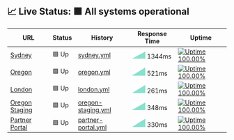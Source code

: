 ## 📈 Live Status: <!--live status--> **🟩 All systems operational**

<!--start: status pages-->
<!-- This summary is generated by Upptime (https://github.com/upptime/upptime) -->
<!-- Do not edit this manually, your changes will be overwritten -->

| URL                                                             | Status | History                                                                                            | Response Time                                                                       | Uptime                                                                                                                                                                                                                   |
| --------------------------------------------------------------- | ------ | -------------------------------------------------------------------------------------------------- | ----------------------------------------------------------------------------------- | ------------------------------------------------------------------------------------------------------------------------------------------------------------------------------------------------------------------------ |
| [Sydney](https://prod01.sydney.platformos.com/_status)          | 🟩 Up  | [sydney.yml](https://github.com/mdyd-dev/uptime/commits/master/history/sydney.yml)                 | <img alt="Response time graph" src="./graphs/sydney.png" height="20"> 1344ms        | [![Uptime 100.00%](https://img.shields.io/endpoint?url=https%3A%2F%2Fraw.githubusercontent.com%2Fmdyd-dev%2Fuptime%2Fmaster%2Fapi%2Fsydney%2Fuptime.json)](https://status.platformos.com/history/sydney)                 |
| [Oregon](https://prod01.oregon.platform-os.com/_status)         | 🟩 Up  | [oregon.yml](https://github.com/mdyd-dev/uptime/commits/master/history/oregon.yml)                 | <img alt="Response time graph" src="./graphs/oregon.png" height="20"> 521ms         | [![Uptime 100.00%](https://img.shields.io/endpoint?url=https%3A%2F%2Fraw.githubusercontent.com%2Fmdyd-dev%2Fuptime%2Fmaster%2Fapi%2Foregon%2Fuptime.json)](https://status.platformos.com/history/oregon)                 |
| [London](https://prod01.london.platform-os.com/_status)         | 🟩 Up  | [london.yml](https://github.com/mdyd-dev/uptime/commits/master/history/london.yml)                 | <img alt="Response time graph" src="./graphs/london.png" height="20"> 261ms         | [![Uptime 100.00%](https://img.shields.io/endpoint?url=https%3A%2F%2Fraw.githubusercontent.com%2Fmdyd-dev%2Fuptime%2Fmaster%2Fapi%2Flondon%2Fuptime.json)](https://status.platformos.com/history/london)                 |
| [Oregon Staging](https://staging.oregon.platformos.com/_status) | 🟩 Up  | [oregon-staging.yml](https://github.com/mdyd-dev/uptime/commits/master/history/oregon-staging.yml) | <img alt="Response time graph" src="./graphs/oregon-staging.png" height="20"> 348ms | [![Uptime 100.00%](https://img.shields.io/endpoint?url=https%3A%2F%2Fraw.githubusercontent.com%2Fmdyd-dev%2Fuptime%2Fmaster%2Fapi%2Foregon-staging%2Fuptime.json)](https://status.platformos.com/history/oregon-staging) |
| [Partner Portal](https://partners.platformos.com/)              | 🟩 Up  | [partner-portal.yml](https://github.com/mdyd-dev/uptime/commits/master/history/partner-portal.yml) | <img alt="Response time graph" src="./graphs/partner-portal.png" height="20"> 330ms | [![Uptime 100.00%](https://img.shields.io/endpoint?url=https%3A%2F%2Fraw.githubusercontent.com%2Fmdyd-dev%2Fuptime%2Fmaster%2Fapi%2Fpartner-portal%2Fuptime.json)](https://status.platformos.com/history/partner-portal) |

<!--end: status pages-->
